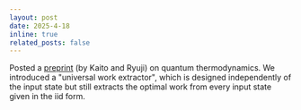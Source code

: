 ```yaml
---
layout: post
date: 2025-4-18
inline: true
related_posts: false
---
```


Posted a [preprint](https://arxiv.org/abs/2504.12373) (by Kaito and Ryuji) on quantum thermodynamics. We introduced a "universal work extractor", which is designed independently of the input state but still extracts the optimal work from every input state given in the iid form.
